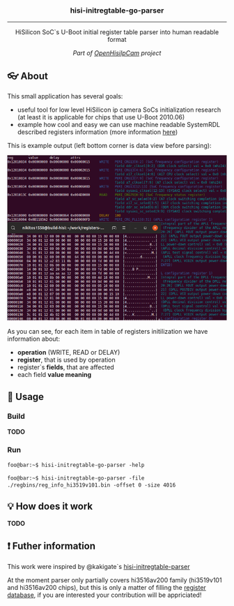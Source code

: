 <!--
<p align="center">
 <img src="images/systemrdl300.png" alt="registers-description-systemdrl">
</p>
-->
<h3 align="center">hisi-initregtable-go-parser</h3>

---

<p align="center">HiSilicon SoC`s U-Boot initial register table parser into human readable format</p>
<p align="center"><em>Part of <a href="https://www.openhisiipcam.org">OpenHisiIpCam</a> project</em></p>

## :eyeglasses: About

This small application has several goals: 
* useful tool for low level HiSilicon ip camera SoCs initialization research (at least it is applicable for chips that use U-Boot 2010.06)
* example how cool and easy we can use machine readable SystemRDL described registers information (more information [here](https://github.com/OpenHisiIpCam/registers-description))

This is example output (left bottom corner is data view before parsing):

![hisi-initregtable-go-parser example screenshot](images/hisi-initregtable-go-parser-example.png)

As you can see, for each item in table of registers initilization we have information about:
* **operation** (WRITE, READ or DELAY)
* **register**, that is used by operation
* register`s **fields**, that are affected
* each field **value meaning**

## :hammer: Usage

### Build

**TODO**

### Run

```shell
foo@bar:~$ hisi-initregtable-go-parser -help
```

```shell
foo@bar:~$ hisi-initregtable-go-parser -file ./regbins/reg_info_hi3519v101.bin -offset 0 -size 4016
```

## :bulb: How does it work

**TODO**

## :exclamation: Futher information

This work were inspired by @kakigate`s [hisi-initregtable-parser](https://github.com/kakigate/hisi-initregtable-parser)

At the moment parser only partially covers hi3516av200 family (hi3519v101 and hi3516av200 chips), 
but this is only a matter of filling the [register database](https://github.com/OpenHisiIpCam/registers-description),
if you are interested your contribution will be appriciated!
